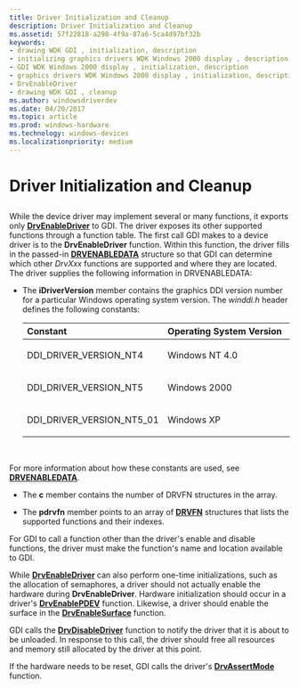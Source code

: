 ```yaml
---
title: Driver Initialization and Cleanup
description: Driver Initialization and Cleanup
ms.assetid: 57f22818-a298-4f9a-87a6-5ca4d97bf32b
keywords:
- drawing WDK GDI , initialization, description
- initializing graphics drivers WDK Windows 2000 display , description
- GDI WDK Windows 2000 display , initialization, description
- graphics drivers WDK Windows 2000 display , initialization, description
- DrvEnableDriver
- drawing WDK GDI , cleanup
ms.author: windowsdriverdev
ms.date: 04/20/2017
ms.topic: article
ms.prod: windows-hardware
ms.technology: windows-devices
ms.localizationpriority: medium
---
```


# Driver Initialization and Cleanup


## <span id="ddk_driver_initialization_and_cleanup_gg"></span><span id="DDK_DRIVER_INITIALIZATION_AND_CLEANUP_GG"></span>


While the device driver may implement several or many functions, it exports only [**DrvEnableDriver**](https://msdn.microsoft.com/library/windows/hardware/ff556210) to GDI. The driver exposes its other supported functions through a function table. The first call GDI makes to a device driver is to the **DrvEnableDriver** function. Within this function, the driver fills in the passed-in [**DRVENABLEDATA**](https://msdn.microsoft.com/library/windows/hardware/ff556206) structure so that GDI can determine which other *DrvXxx* functions are supported and where they are located. The driver supplies the following information in DRVENABLEDATA:

-   The **iDriverVersion** member contains the graphics DDI version number for a particular Windows operating system version. The *winddi.h* header defines the following constants:

    <table>
    <colgroup>
    <col width="50%" />
    <col width="50%" />
    </colgroup>
    <thead>
    <tr class="header">
    <th align="left">Constant</th>
    <th align="left">Operating System Version</th>
    </tr>
    </thead>
    <tbody>
    <tr class="odd">
    <td align="left"><p>DDI_DRIVER_VERSION_NT4</p></td>
    <td align="left"><p>Windows NT 4.0</p></td>
    </tr>
    <tr class="even">
    <td align="left"><p>DDI_DRIVER_VERSION_NT5</p></td>
    <td align="left"><p>Windows 2000</p></td>
    </tr>
    <tr class="odd">
    <td align="left"><p>DDI_DRIVER_VERSION_NT5_01</p></td>
    <td align="left"><p>Windows XP</p></td>
    </tr>
    </tbody>
    </table>

     

For more information about how these constants are used, see [**DRVENABLEDATA**](https://msdn.microsoft.com/library/windows/hardware/ff556206).

-   The **c** member contains the number of DRVFN structures in the array.

-   The **pdrvfn** member points to an array of [**DRVFN**](https://msdn.microsoft.com/library/windows/hardware/ff556221) structures that lists the supported functions and their indexes.

For GDI to call a function other than the driver's enable and disable functions, the driver must make the function's name and location available to GDI.

While [**DrvEnableDriver**](https://msdn.microsoft.com/library/windows/hardware/ff556210) can also perform one-time initializations, such as the allocation of semaphores, a driver should not actually enable the hardware during **DrvEnableDriver**. Hardware initialization should occur in a driver's [**DrvEnablePDEV**](https://msdn.microsoft.com/library/windows/hardware/ff556211) function. Likewise, a driver should enable the surface in the [**DrvEnableSurface**](https://msdn.microsoft.com/library/windows/hardware/ff556214) function.

GDI calls the [**DrvDisableDriver**](https://msdn.microsoft.com/library/windows/hardware/ff556196) function to notify the driver that it is about to be unloaded. In response to this call, the driver should free all resources and memory still allocated by the driver at this point.

If the hardware needs to be reset, GDI calls the driver's [**DrvAssertMode**](https://msdn.microsoft.com/library/windows/hardware/ff556178) function.

 

 






